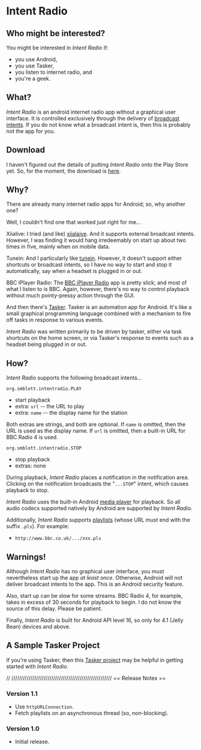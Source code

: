 Intent Radio
============

Who might be interested?
------------------------

You might be interested in *Intent Radio* if:

- you use Android,
- you use Tasker,
- you listen to internet radio, and
- you're a geek.

What?
----

*Intent Radio* is an android internet radio app without a graphical user
interface.  It is controlled exclusively through the delivery of
[broadcast intents](http://developer.android.com/reference/android/content/BroadcastReceiver.html).
If you do not know what a broadcast intent is, then this is probably not the
app for you.

Download
--------

I haven't figured out the details of putting *Intent Radio* onto the Play
Store yet.  So, for the moment, the download is [here](http://smblott.org/intent_radio/).

Why?
----

There are already many internet radio apps for Android; so, why another
one?

Well, I couldn't find one that worked just right for me...

Xiialive:
   I tried (and like) [xiialaive](http://xiialive.com/).  And it supports external
   broadcast intents.  However, I was finding it would hang irredeemably
   on start up about two times in five, mainly when on mobile data.

Tunein:
   And I particularly like [tunein](http://tunein.com/).  However, it doesn't
   support either shortcuts or broadcast intents, so I have no way to
   start and stop it automatically, say when a headset is plugged in or
   out.

BBC IPlayer Radio:
   The
   [BBC iPlayer Radio](https://play.google.com/store/apps/details?id=uk.co.bbc.android.iplayerradio&hl=en)
   app is pretty slick; and most of what I listen to is BBC.  Again, however,
   there's no way to control playback without much pointy-pressy action through
   the GUI.

And then there's [Tasker](http://tasker.dinglisch.net/).  Tasker is an
automation app for Android.  It's like a small graphical programming
language combined with a mechanism to fire off tasks in response to various
events.

*Intent Radio* was written primarily to be driven by tasker, either via
task shortcuts on the home screen, or via Tasker's response to events such as
a headset being plugged in or out.

How?
----

*Intent Radio* supports the following broadcast intents...

`org.smblott.intentradio.PLAY`

- start playback
- extra: `url` -- the URL to play
- extra: `name` -- the display name for the station

Both extras are strings, and both are optional.  If `name` is omitted,
then the URL is used as the display name.  If `url` is omitted, then
a built-in URL for BBC Radio 4 is used.

`org.smblott.intentradio.STOP`

- stop playback
- extras: none

During playback, *Intent Radio* places a notification in the notification
area.  Clicking on the notification broadcasts the "`...STOP`" intent, which
causes playback to stop.

*Intent Radio* uses the built-in Android
[media player](http://developer.android.com/reference/android/media/MediaPlayer.html) for playback.  So all audio codecs supported natively by Android
are supported by *Intent Radio*.

Additionally, *Intent Radio* supports
[playlists](http://en.wikipedia.org/wiki/PLS_(file_format)) (whose URL must
end with the suffix `.pls`).  For example:

- `http://www.bbc.co.uk/.../xxx.pls`

Warnings!
---------

Although *Intent Radio* has no graphical user interface, you must
nevertheless start up the app *at least once*.  Otherwise, Android will not
deliver broadcast intents to the app.  This is an Android security feature.

Also, start up can be slow for some streams.  BBC Radio 4, for example,
takes in excess of 30 seconds for playback to begin.  I do not know the
source of this delay.  Please be patient.

Finally, *Intent Radio* is built for Android API level 16, so only for 4.1
(Jelly Bean) devices and above.

A Sample Tasker Project
-----------------------

If you're using Tasker, then this [Tasker project](https://github.com/smblott-github/intent_radio/tree/master/misc) may
be helpful in getting started with *Intent Radio*.

// /////////////////////////////////////////////////////
== Release Notes ==

### Version 1.1

- Use `httpURLConnection`.
- Fetch playlists on an asynchronous thread (so, non-blocking).

### Version 1.0

- Initial release.

